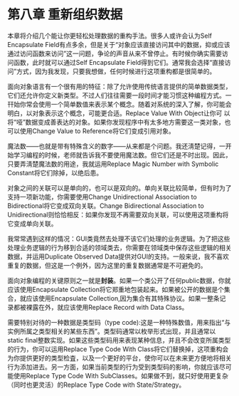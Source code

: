 # 第八章 重新组织数据

本章将介绍几个能让你更轻松处理数据的重构手法。很多人或许会认为Self Encapsulate Field有点多余，但是关于“对象应该直接访问其中的数据，抑或应该通过访问函数来访问”这一问题，争论的声音从来不曾停止。有时候你确实需要访问函数，此时就可以通过Self Encapsulate Field得到它们。通常我会选择“直接访问”方式，因为我发现，只要我想做，任何时候进行这项重构都是很简单的。

面向对象语言有一个很有用的特征：除了允许使用传统语言提供的简单数据类型，它们还允许你定义新类型。不过人们往往需要一段时间才能习惯这种编程方式。一幵始你常会使用一个简单数值来表示某个概念。随着对系统的深入了解，你可能会明白，以对象表示这个概念，可能更合适。Replace Value With Object让你可
以将“哑”数据变成善表达的对象。如果你发现程序中有太多地方需要这一类对象，也可以使用Change Value to Reference将它们变成引用对象。

魔法数——也就是带有特殊含义的数字——从来都是个问题。我还淸楚记得，一开始学习编程的时候，老师就告诉我不要使用魔法数。但它们还是不时出现。因此，只要弄淸楚魔法数的用途，我就运用Replace Magic Number with Symbolic Constant将它们除掉，以绝后患。

对象之间的关联可以是单向的，也可以是双向的。单向关联比较简单，但有时为了支持一项新功能，你需要使用Change Unidirectional Association to Bidirectional将它变成双向关联。Change Bidirectional Association to Unidirectional则恰恰相反：如果你发现不再需要双向关联，可以使用这项重构将它变成单向关联。

我常常遇到这样的情况：GUI类竟然去处理不该它们处理的业务逻辑。为了把这些处理业务逻辑的行为移到合适的领域类去，你需要在领域类中保存这些逻辑的相关数据，并运用Duplicate Observed Data提供对GUI的支持。一般来说，我不喜欢重复的数据，但这是一个例外，因为这里的重复数据通常是不可避免的。

面向对象编程的关键原则之一就是**封装**。如果一个类公开了任何public数据，你就应该使用Encapsulate Collection将它郑重地包装起来。如果被公开的数据是个集合，就应该使用Encapsulate Collection,因为集合有其特殊协议。如果一整条记录都被裸露在外，就应该使用Replace Record with Data Class。

需要特别对待的一种数据是类型码（type code):这是一种特殊数值，用来指出“与实例所属之类型相关的某些东西”。类型码通常以枚举形式出现，并且通常以static final整数实现。如果这些类型码用来表现某种信息，并且不会改变所属类型的行为，你可以运用Replace Type Code With Class将它们替换掉，这项重构会为你提供更好的类型检査，以及一个更好的平台，使你可以在未来更方便地将相关行为添加进去。另一方面，如果当前类型的行为受到类型码的影响，你就应该尽可能使用Replace Type Code With SubClasses。如果做不到，就只好使用更复杂（同时也更灵活）的Replace Type Code with State/Strategy。